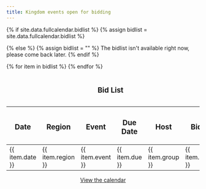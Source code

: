 ```yaml
---
title: Kingdom events open for bidding
---
```



{% if site.data.fullcalendar.bidlist %}
  {% assign bidlist = site.data.fullcalendar.bidlist %}

{% else %}
  {% assign bidlist  = "" %}
	The bidlist isn't available right now, please come back later.
{% endif %}

<table>

  <caption><h3>Bid List</h3></caption>
  
  <thead>
    <tr>
      <th scope="col"><strong><h3>Date</h3></strong></th>
      <th scope="col"><strong><h3>Region</h3></strong></th>
      <th scope="col"><strong><h3>Event</h3></strong></th>
      <th scope="col"><strong><h3>Due Date</h3></strong></th>
      <th scope="col"><strong><h3>Host</h3></strong></th>
      <th scope="col"><strong><h3>Bids</h3></strong></th>
    </tr>
  </thead>
{% for item in bidlist %}
    <tr>
	<td>{{ item.date  }}</td>
	<td>{{ item.region }}</td>
	<td>{{ item.event }}</td>
	<td>{{ item.due }}</td>
	<td>{{ item.group }}</td>
	<td>{{ item.bids }}</td>
    </tr>
{% endfor %}

</table>

<div style="text-align: center">
  <a href="{{ site.baseurl }}{% link events/calendar/index.md %}" class="btn btn--primary">View the calendar</a>
</div>
